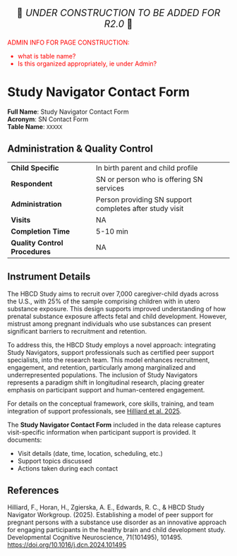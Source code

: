 <p style="text-align: center; font-size: 1.5em;">🚧 <i>UNDER CONSTRUCTION TO BE ADDED FOR R2.0</i> 🚧 </p>

<p style="color: red;">ADMIN INFO FOR PAGE CONSTRUCTION:</p>
<ul style="color: red;">
<li>what is table name?</li>
<li>Is this organized appropriately, ie under Admin?</li>
</ul>
</p>

# Study Navigator Contact Form

**Full Name**: Study Navigator Contact Form           
**Acronym**: SN Contact Form            
**Table Name**: `XXXXX`

## Administration & Quality Control

<table class="table-no-vertical-lines" style="width: 100%; border-collapse: collapse; table-layout: fixed;">
<tbody>
<tr><td><b>Child Specific</b></td>
<td>In birth parent and child profile</td></tr>
<tr><td><b>Respondent</b></td>
<td>SN or person who is offering SN services</td></tr>
<tr><td><b>Administration</b></td>
<td style="word-wrap: break-word; white-space: normal;">Person providing SN support completes after study visit</td></tr>
<tr><td><b>Visits</b></td>
<td>NA</td></tr>
<tr><td><b>Completion Time</b></td>
<td>5-10 min</td></tr>
<tr><td><b>Quality Control Procedures</b></td>
<td style="word-wrap: break-word; white-space: normal;">NA</td></tr>      
</tbody>
</table>

## Instrument Details

The HBCD Study aims to recruit over 7,000 caregiver-child dyads across the U.S., with 25% of the sample comprising children with in utero substance exposure. This design supports improved understanding of how prenatal substance exposure affects fetal and child development. However, mistrust among pregnant individuals who use substances can present significant barriers to recruitment and retention.

To address this, the HBCD Study employs a novel approach: integrating Study Navigators, support professionals such as certified peer support specialists, into the research team. This model enhances recruitment, engagement, and retention, particularly among marginalized and underrepresented populations. The inclusion of Study Navigators represents a paradigm shift in longitudinal research, placing greater emphasis on participant support and human-centered engagement.

For details on the conceptual framework, core skills, training, and team integration of support professionals, see [Hilliard et al. 2025](https://doi.org/10.1016/j.dcn.2024.101495).

The **Study Navigator Contact Form** included in the data release captures visit-specific information when participant support is provided. It documents:

- Visit details (date, time, location, scheduling, etc.)
- Support topics discussed
- Actions taken during each contact

## References

<div class="references"> 
<p>Hilliard, F., Horan, H., Zgierska, A. E., Edwards, R. C., & HBCD Study Navigator Workgroup. (2025). Establishing a model of peer support for pregnant persons with a substance use disorder as an innovative approach for engaging participants in the healthy brain and child development study. Developmental Cognitive Neuroscience, 71(101495), 101495. <a href="https://doi.org/10.1016/j.dcn.2024.101495" target="_blank">https://doi.org/10.1016/j.dcn.2024.101495</a></p>  
</div>
<br>

